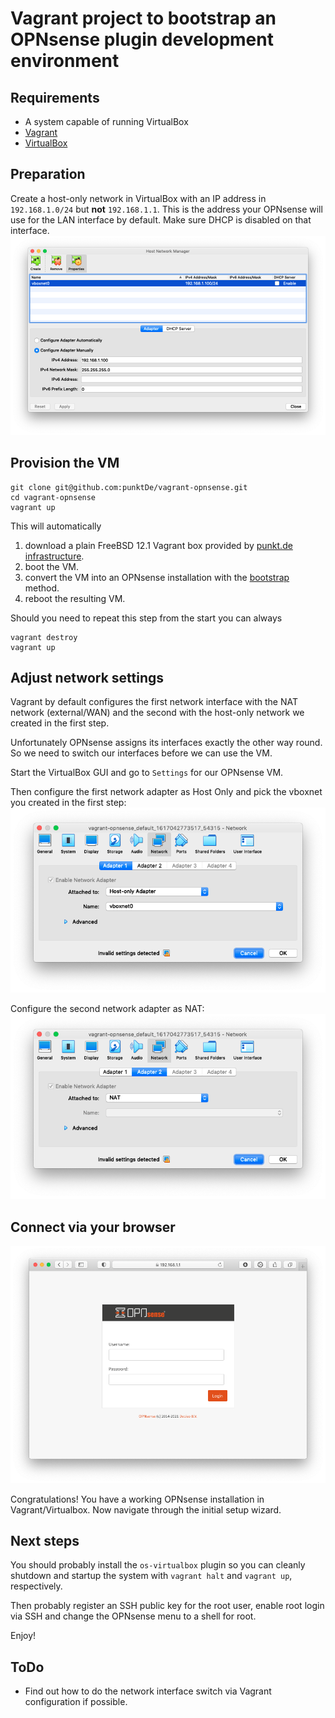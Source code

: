 Vagrant project to bootstrap an OPNsense plugin development environment
=======================================================================

Requirements
------------
* A system capable of running VirtualBox
* [Vagrant](https://www.vagrantup.com)
* [VirtualBox](https://www.virtualbox.org)

Preparation
-----------
Create a host-only network in VirtualBox with an IP address in `192.168.1.0/24`
but **not** `192.168.1.1`. This is the address your OPNsense will use for the LAN
interface by default. Make sure DHCP is disabled on that interface.
![Host Network Manager](img/vboxnet-settings.png)

Provision the VM
----------------
````
git clone git@github.com:punktDe/vagrant-opnsense.git
cd vagrant-opnsense
vagrant up
````
This will automatically
1. download a plain FreeBSD 12.1 Vagrant box provided by [punkt.de infrastructure](https://infrastructure.punkt.de/).
2. boot the VM.
3. convert the VM into an OPNsense installation with the [bootstrap](https://github.com/opnsense/update/) method.
4. reboot the resulting VM.

Should you need to repeat this step from the start you can always
```
vagrant destroy
vagrant up
```

Adjust network settings
-----------------------
Vagrant by default configures the first network interface with the NAT network (external/WAN)
and the second with the host-only network we created in the first step.

Unfortunately OPNsense assigns its interfaces exactly the other way round.
So we need to switch our interfaces before we can use the VM.

Start the VirtualBox GUI and go to `Settings` for our OPNsense VM.

Then configure the first network adapter as Host Only and pick the vboxnet you created
in the first step:
![Adapter 1 Settings](img/adapter-1.png)

Configure the second network adapter as NAT:
![Adapter 2 Settings](img/adapter-2.png)

Connect via your browser
------------------------
![Browser](img/browser.png)

Congratulations! You have a working OPNsense installation in Vagrant/Virtualbox.
Now navigate through the initial setup wizard.

Next steps
----------
You should probably install the `os-virtualbox` plugin so you can cleanly shutdown and startup
the system with `vagrant halt` and `vagrant up`, respectively.

Then probably register an SSH public key for the root user, enable root login via SSH and
change the OPNsense menu to a shell for root.

Enjoy!

ToDo
----
* Find out how to do the network interface switch via Vagrant configuration if possible.
